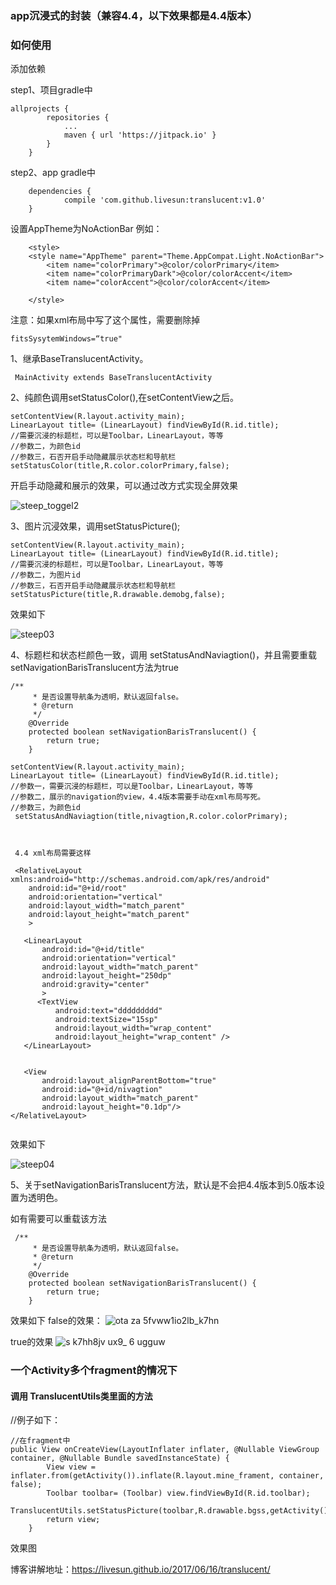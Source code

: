 
### app沉浸式的封装（兼容4.4，以下效果都是4.4版本）
### 如何使用
添加依赖
	

step1、项目gradle中
```
allprojects {
		repositories {
			...
			maven { url 'https://jitpack.io' }
		}
	}
```
step2、app gradle中


```
	dependencies {
	        compile 'com.github.livesun:translucent:v1.0'
	}

```
设置AppTheme为NoActionBar
例如：
```
    <style>
	<style name="AppTheme" parent="Theme.AppCompat.Light.NoActionBar">
        <item name="colorPrimary">@color/colorPrimary</item>
        <item name="colorPrimaryDark">@color/colorAccent</item>
        <item name="colorAccent">@color/colorAccent</item>
     
    </style>

```
注意：如果xml布局中写了这个属性，需要删除掉
```
fitsSysytemWindows=“true"
```


1、继承BaseTranslucentActivity。

```
 MainActivity extends BaseTranslucentActivity
```

2、纯颜色调用setStatusColor(),在setContentView之后。
```
setContentView(R.layout.activity_main);
LinearLayout title= (LinearLayout) findViewById(R.id.title);
//需要沉浸的标题栏，可以是Toolbar，LinearLayout，等等
//参数二，为颜色id
//参数三，石否开启手动隐藏展示状态栏和导航栏
setStatusColor(title,R.color.colorPrimary,false);

```
开启手动隐藏和展示的效果，可以通过改方式实现全屏效果

![steep_toggel2](https://user-images.githubusercontent.com/27534854/27220469-d8ab2496-52b7-11e7-97de-84ad6185338b.gif)


3、图片沉浸效果，调用setStatusPicture();


```
setContentView(R.layout.activity_main);
LinearLayout title= (LinearLayout) findViewById(R.id.title);
//需要沉浸的标题栏，可以是Toolbar，LinearLayout，等等
//参数二，为图片id
//参数三，石否开启手动隐藏展示状态栏和导航栏
setStatusPicture(title,R.drawable.demobg,false);

```

效果如下

![steep03](https://user-images.githubusercontent.com/27534854/27220517-01729a6c-52b8-11e7-9c23-e39f06599deb.png)


4、标题栏和状态栏颜色一致，调用 setStatusAndNaviagtion()，并且需要重载setNavigationBarisTranslucent方法为true


```
/**
     * 是否设置导航条为透明，默认返回false。
     * @return
     */
    @Override
    protected boolean setNavigationBarisTranslucent() {
        return true;
    }

setContentView(R.layout.activity_main);
LinearLayout title= (LinearLayout) findViewById(R.id.title);
//参数一，需要沉浸的标题栏，可以是Toolbar，LinearLayout，等等
//参数二，展示的navigation的view，4.4版本需要手动在xml布局写死。
//参数三，为颜色id
 setStatusAndNaviagtion(title,nivagtion,R.color.colorPrimary);
 
 
 
 4.4 xml布局需要这样
 
 <RelativeLayout xmlns:android="http://schemas.android.com/apk/res/android"
    android:id="@+id/root"
    android:orientation="vertical"
    android:layout_width="match_parent"
    android:layout_height="match_parent"
    >

   <LinearLayout
       android:id="@+id/title"
       android:orientation="vertical"
       android:layout_width="match_parent"
       android:layout_height="250dp"
       android:gravity="center"
       >
      <TextView
          android:text="ddddddddd"
          android:textSize="15sp"
          android:layout_width="wrap_content"
          android:layout_height="wrap_content" />
   </LinearLayout>


   <View
       android:layout_alignParentBottom="true"
       android:id="@+id/nivagtion"
       android:layout_width="match_parent"
       android:layout_height="0.1dp"/>
</RelativeLayout>
 
```
效果如下

![steep04](https://user-images.githubusercontent.com/27534854/27220577-364d156e-52b8-11e7-8a57-8a0999c7935f.png)


5、关于setNavigationBarisTranslucent方法，默认是不会把4.4版本到5.0版本设置为透明色。

如有需要可以重载该方法
```
 /**
     * 是否设置导航条为透明，默认返回false。
     * @return
     */
    @Override
    protected boolean setNavigationBarisTranslucent() {
        return true;
    }

```


效果如下
false的效果：
![ota za 5fvww1io2lb_k7hn](https://user-images.githubusercontent.com/27534854/27220690-a656d9c6-52b8-11e7-9704-93164c40ac88.png)

true的效果
![s k7hh8jv ux9_ 6 ugguw](https://user-images.githubusercontent.com/27534854/27220701-b2f76452-52b8-11e7-9bf9-24e34c71d6ae.png)


### 一个Activity多个fragment的情况下

#### 调用  TranslucentUtils类里面的方法
//例子如下：
```
//在fragment中
public View onCreateView(LayoutInflater inflater, @Nullable ViewGroup container, @Nullable Bundle savedInstanceState) {
        View view = inflater.from(getActivity()).inflate(R.layout.mine_frament, container, false);
        Toolbar toolbar= (Toolbar) view.findViewById(R.id.toolbar);
        TranslucentUtils.setStatusPicture(toolbar,R.drawable.bgss,getActivity(),false);
        return view;
    }

```
效果图



博客讲解地址：https://livesun.github.io/2017/06/16/translucent/
